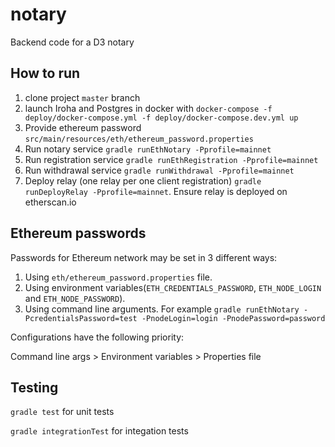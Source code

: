 # notary
Backend code for a D3 notary

## How to run
1) clone project `master` branch
2) launch Iroha and Postgres in docker with `docker-compose -f deploy/docker-compose.yml -f deploy/docker-compose.dev.yml up`
3) Provide ethereum password `src/main/resources/eth/ethereum_password.properties`
4) Run notary service `gradle runEthNotary -Pprofile=mainnet`
5) Run registration service `gradle runEthRegistration -Pprofile=mainnet`
6) Run  withdrawal service `gradle runWithdrawal -Pprofile=mainnet`
6) Deploy relay (one relay per one client registration) `gradle runDeployRelay -Pprofile=mainnet`. Ensure relay is deployed on etherscan.io

## Ethereum passwords
Passwords for Ethereum network may be set in 3 different ways:

1) Using `eth/ethereum_password.properties` file.
2) Using environment variables(`ETH_CREDENTIALS_PASSWORD`, `ETH_NODE_LOGIN` and `ETH_NODE_PASSWORD`).
3) Using command line arguments. For example `gradle runEthNotary -PcredentialsPassword=test -PnodeLogin=login -PnodePassword=password`

Configurations have the following priority:

Command line args > Environment variables > Properties file

## Testing
`gradle test` for unit tests

`gradle integrationTest` for integation tests
